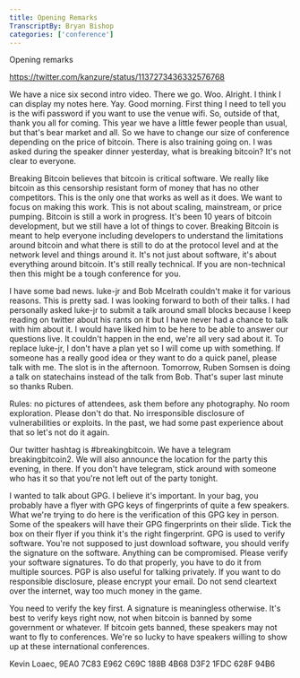 ```yaml
---
title: Opening Remarks
TranscriptBy: Bryan Bishop
categories: ['conference']
---
```


Opening remarks

<https://twitter.com/kanzure/status/1137273436332576768>

We have a nice six second intro video. There we go. Woo. Alright. I think I can display my notes here. Yay. Good morning. First thing I need to tell you is the wifi password if you want to use the venue wifi. So, outside of that, thank you all for coming. This year we have a little fewer people than usual, but that's bear market and all. So we have to change our size of conference depending on the price of bitcoin. There is also training going on. I was asked during the speaker dinner yesterday, what is breaking bitcoin? It's not clear to everyone.

Breaking Bitcoin believes that bitcoin is critical software. We really like bitcoin as this censorship resistant form of money that has no other competitors. This is the only one that works as well as it does. We want to focus on making this work. This is not about scaling, mainstream, or price pumping. Bitcoin is still a work in progress. It's been 10 years of bitcoin development, but we still have a lot of things to cover. Breaking Bitcoin is meant to help everyone including developers to understand the limitations around bitcoin and what there is still to do at the protocol level and at the network level and things around it. It's not just about software, it's about everything around bitcoin. It's still really technical. If you are non-technical then this might be a tough conference for you.

I have some bad news. luke-jr and Bob Mcelrath couldn't make it for various reasons. This is pretty sad. I was looking forward to both of their talks. I had personally asked luke-jr to submit a talk around small blocks because I keep reading on twitter about his rants on it but I have never had a chance to talk with him about it. I would have liked him to be here to be able to answer our questions live. It couldn't happen in the end, we're all very sad about it. To replace luke-jr, I don't have a plan yet so I will come up with something. If someone has a really good idea or they want to do a quick panel, please talk with me. The slot is in the afternoon. Tomorrow, Ruben Somsen is doing a talk on statechains instead of the talk from Bob. That's super last minute so thanks Ruben.

Rules: no pictures of attendees, ask them before any photography. No room exploration. Please don't do that. No irresponsible disclosure of vulnerabilities or exploits. In the past, we had some past experience about that so let's not do it again.

Our twitter hashtag is #breakingbitcoin. We have a telegram breakingbitcoin2. We will also announce the location for the party this evening, in there. If you don't have telegram, stick around with someone who has it so that you're not left out of the party tonight.

I wanted to talk about GPG. I believe it's important. In your bag, you probably have a flyer with GPG keys of fingerprints of quite a few speakers. What we're trying to do here is the verification of this GPG key in person. Some of the speakers will have their GPG fingerprints on their slide. Tick the box on their flyer if you think it's the right fingerprint. GPG is used to verify software. You're not supposed to just download software, you should verify the signature on the software. Anything can be compromised. Please verify your software signatures. To do that properly, you have to do it from multiple sources. PGP is also useful for talking privately. If you want to do responsible disclosure, please encrypt your email. Do not send cleartext over the internet, way too much money in the game.

You need to verify the key first. A signature is meaningless otherwise. It's best to verify keys right now, not when bitcoin is banned by some government or whatever. If bitcoin gets banned, these speakers may not want to fly to conferences. We're so lucky to have speakers willing to show up at these international conferences.

Kevin Loaec, 9EA0 7C83 E962 C69C 188B 4B68 D3F2 1FDC 628F 94B6
